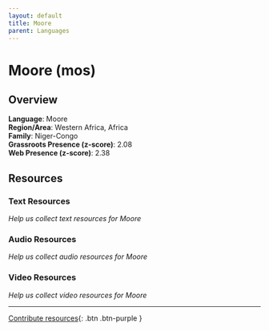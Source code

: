 ```yaml
---
layout: default
title: Moore
parent: Languages
---
```


# Moore (mos)

## Overview

**Language**: Moore  
**Region/Area**: Western Africa, Africa  
**Family**: Niger-Congo  
**Grassroots Presence (z-score)**: 2.08  
**Web Presence (z-score)**: 2.38  

## Resources

### Text Resources
*Help us collect text resources for Moore*

### Audio Resources
*Help us collect audio resources for Moore*

### Video Resources
*Help us collect video resources for Moore*

---

[Contribute resources](https://forms.office.com/e/1SfLJx3u1r){: .btn .btn-purple }
